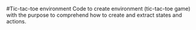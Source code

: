 #Tic-tac-toe environment 
Code to create environment (tic-tac-toe game) with the purpose to comprehend how to create and extract states and actions.
